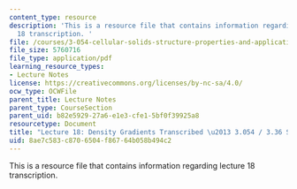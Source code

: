 ```yaml
---
content_type: resource
description: 'This is a resource file that contains information regarding lecture
  18 transcription. '
file: /courses/3-054-cellular-solids-structure-properties-and-applications-spring-2015/8ae7c583c8706504f86764b058b494c2_MIT3_054S15_L18_dens_trans.pdf
file_size: 5760716
file_type: application/pdf
learning_resource_types:
- Lecture Notes
license: https://creativecommons.org/licenses/by-nc-sa/4.0/
ocw_type: OCWFile
parent_title: Lecture Notes
parent_type: CourseSection
parent_uid: b82e5929-27a6-e1e3-cfe1-5bf0f39925a8
resourcetype: Document
title: "Lecture 18: Density Gradients Transcribed \u2013 3.054 / 3.36 Spring 2015"
uid: 8ae7c583-c870-6504-f867-64b058b494c2
---
```

This is a resource file that contains information regarding lecture 18 transcription. 